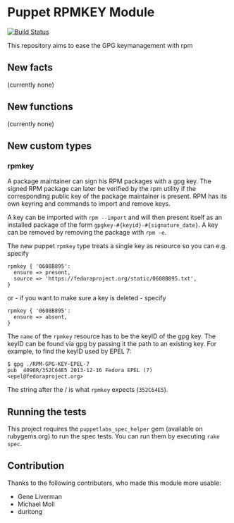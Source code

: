 Puppet RPMKEY Module
====================

[![Build Status](https://travis-ci.org/stschulte/puppet-rpmkey.png?branch=master)](https://travis-ci.org/stschulte/puppet-rpmkey)

This repository aims to ease the GPG keymanagement with rpm

New facts
---------
(currently none)

New functions
-------------
(currently none)

New custom types
----------------

### rpmkey

A package maintainer can sign his RPM packages with a gpg key. The signed RPM package can later be
verified by the rpm utility if the corresponding public key of the package maintainer is present.
RPM has its own keyring and commands to import and remove keys.

A key can be imported with `rpm --import` and will then present itself as an installed package of the form
`gpgkey-#{keyid}-#{signature_date}`. A key can be removed by removing the package with `rpm -e`.

The new puppet `rpmkey` type treats a single key as resource so you can e.g. specify

    rpmkey { '0608B895':
      ensure => present,
      source => 'https://fedoraproject.org/static/0608B895.txt',
    }

or - if you want to make sure a key is deleted - specify

    rpmkey { '0608B895':
      ensure => absent,
    }

The `name` of the `rpmkey` resource has to be the keyID of the gpg key.
The keyID can be found via gpg by passing it the path to an existing key.
For example, to find the keyID used by EPEL 7:

    $ gpg ./RPM-GPG-KEY-EPEL-7
    pub  4096R/352C64E5 2013-12-16 Fedora EPEL (7) <epel@fedoraproject.org>

The string after the / is what `rpmkey` expects (`352C64E5`).

Running the tests
-----------------

This project requires the `puppetlabs_spec_helper` gem (available on rubygems.org)
to run the spec tests. You can run them by executing `rake spec`.

Contribution
------------

Thanks to the following contributers, who made this module more usable:

* Gene Liverman
* Michael Moll
* duritong
